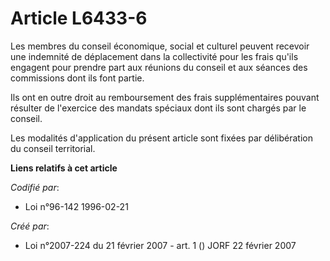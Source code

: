 # Article L6433-6

Les membres du conseil économique, social et culturel peuvent recevoir une indemnité de déplacement dans la collectivité pour
les frais qu'ils engagent pour prendre part aux réunions du conseil et aux séances des commissions dont ils font partie.

Ils ont en outre droit au remboursement des frais supplémentaires pouvant résulter de l'exercice des mandats spéciaux dont
ils sont chargés par le conseil.

Les modalités d'application du présent article sont fixées par délibération du conseil territorial.

**Liens relatifs à cet article**

_Codifié par_:

  - Loi n°96-142 1996-02-21

_Créé par_:

  - Loi n°2007-224 du 21 février 2007 - art. 1 () JORF 22 février 2007
